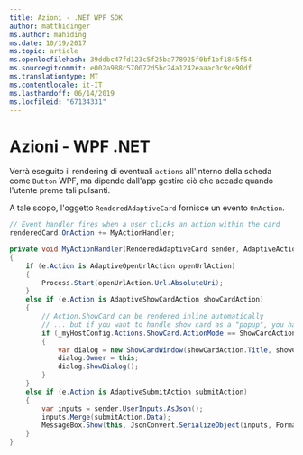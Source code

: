 ```yaml
---
title: Azioni - .NET WPF SDK
author: matthidinger
ms.author: mahiding
ms.date: 10/19/2017
ms.topic: article
ms.openlocfilehash: 39ddbc47fd123c5f25ba778925f0bf1bf1845f54
ms.sourcegitcommit: e002a988c570072d5bc24a1242eaaac0c9ce90df
ms.translationtype: MT
ms.contentlocale: it-IT
ms.lasthandoff: 06/14/2019
ms.locfileid: "67134331"
---
```

# <a name="actions---net-wpf"></a>Azioni - WPF .NET

Verrà eseguito il rendering di eventuali `actions` all'interno della scheda come `Button` WPF, ma dipende dall'app gestire ciò che accade quando l'utente preme tali pulsanti. 

A tale scopo, l'oggetto `RenderedAdaptiveCard` fornisce un evento `OnAction`.

```csharp
// Event handler fires when a user clicks an action within the card
renderedCard.OnAction += MyActionHandler;

private void MyActionHandler(RenderedAdaptiveCard sender, AdaptiveActionEventArgs e)
{
    if (e.Action is AdaptiveOpenUrlAction openUrlAction)
    {
        Process.Start(openUrlAction.Url.AbsoluteUri);
    }
    else if (e.Action is AdaptiveShowCardAction showCardAction)
    {
        // Action.ShowCard can be rendered inline automatically
        // ... but if you want to handle show card as a "popup", you handle this event
        if (_myHostConfig.Actions.ShowCard.ActionMode == ShowCardActionMode.Popup)
        {
            var dialog = new ShowCardWindow(showCardAction.Title, showCardAction, Resources);
            dialog.Owner = this;
            dialog.ShowDialog();
        }
    }
    else if (e.Action is AdaptiveSubmitAction submitAction)
    {
        var inputs = sender.UserInputs.AsJson();
        inputs.Merge(submitAction.Data);
        MessageBox.Show(this, JsonConvert.SerializeObject(inputs, Formatting.Indented), "SubmitAction");
    }
}
```
